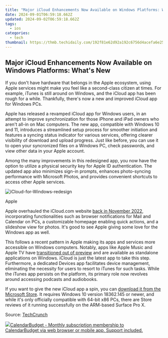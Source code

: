 ```yaml
---
title: "Major iCloud Enhancements Now Available on Windows Platforms: What's New"
date: 2024-09-01T06:59:18.662Z
updated: 2024-09-02T06:59:18.662Z
tags:
  - ios
categories:
  - tech
thumbnail: https://thmb.techidaily.com/192f81e62d92a192c6756d4acefa6e25619bd0109c72bd43d2bf00cf25a87ef6.png
---
```


## Major iCloud Enhancements Now Available on Windows Platforms: What's New

If you don't have hardware that belongs in the Apple ecosystem, using Apple services might make you feel like a second-class citizen at times. For example, iTunes is still around on Windows, and the iCloud app has been rough for a while. Thankfully, there's now a new and improved iCloud app for Windows PCs.

 Apple has released a revamped iCloud app for Windows users, in an attempt to improve synchronization for those iPhone and iPad owners who aren't all-in on Mac computers. The new app, compatible with Windows 10 and 11, introduces a streamlined setup process for smoother initiation and features a syncing status indicator for various services, offering clearer visibility of download and upload progress. Just like before, you can use it to open your syncronized files on a Windows PC, check passwords, and view other data in your Apple account.

 Among the many improvements in this redesigned app, you now have the option to utilize a physical security key for Apple ID authentication. The updated app also minimizes sign-in prompts, enhances photo-syncing performance with Microsoft Photos, and provides convenient shortcuts to access other Apple services.

![iCloud-for-Windows-redesign](https://static1.howtogeekimages.com/wordpress/wp-content/uploads/2024/02/icloud-for-windows-redesign.jpg) 

Apple

 Apple overhauled the iCloud.com website [back in November 2022](https://extra-approaches.techidaily.com/perfect-every-shot-get-10plus-lut-packs-many-free-for-2024/), incorporating functionalities such as browser notifications for Mail and Calendar on PCs, a customizable homepage enabling quick actions, and a slideshow view for photos. It's good to see Apple giving some love for the Windows app as well.

 This follows a recent pattern in Apple making its apps and services more accessible on Windows computers. Notably, apps like Apple Music and Apple TV have [transitioned out of preview](https://snapchat-videos.techidaily.com/new-retro-reality-on-snapchat-effortless-video-reversal/) and are available as standalone applications on Windows. iCloud is just the latest app to take this step. Furthermore, a dedicated Devices app facilitates device management, eliminating the necessity for users to resort to iTunes for such tasks. While the iTunes app persists on the platform, its primary role now revolves around accessing podcasts and audiobooks.

 If you want to give the new iCloud app a spin, you can [download it from the Microsoft Store](https://www.microsoft.com/store/apps/9PKTQ5699M62). It requires Windows 10 version 18362.145 or newer, and while it's only officially compatible with 64-bit x86 PCs, there are Store reviews of it running successfully on the ARM-based Surface Pro X.

 Source: [TechCrunch](https://techcrunch.com/2024/02/08/apple-launches-a-redesigned-icloud-app-for-windows/)

<ins class="adsbygoogle"
     style="display:block"
     data-ad-format="autorelaxed"
     data-ad-client="ca-pub-7571918770474297"
     data-ad-slot="1223367746"></ins>



<ins class="adsbygoogle"
     style="display:block"
     data-ad-client="ca-pub-7571918770474297"
     data-ad-slot="8358498916"
     data-ad-format="auto"
     data-full-width-responsive="true"></ins>



<!-- affiliate ads begin -->
<a href="https://secure.2checkout.com/order/checkout.php?PRODS=37701530&QTY=1&AFFILIATE=108875&CART=1"><img src="https://secure.avangate.com/images/merchant/6fe0c81e3f9438db11ebbfba6c5ce460/products/copy_cbLogo_with_text_blue.png" border="0">CalendarBudget - Monthly subscription membership to CalendarBudget via web browser or mobile app. Support included. </a>
<!-- affiliate ads end -->